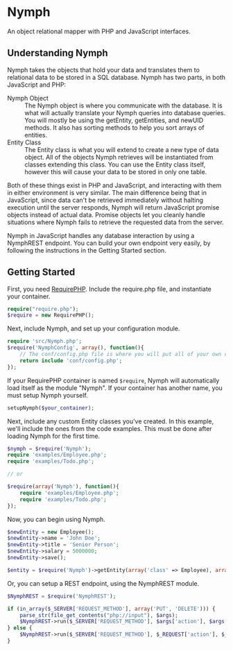 Nymph
=====

An object relational mapper with PHP and JavaScript interfaces.

Understanding Nymph
-------------------

Nymph takes the objects that hold your data and translates them to relational data to be stored in a SQL database. Nymph has two parts, in both JavaScript and PHP:

<dl>
	<dt>Nymph Object</dt>
	<dd>The Nymph object is where you communicate with the database. It is what will actually translate your Nymph queries into database queries. You will mostly be using the getEntity, getEntities, and newUID methods. It also has sorting methods to help you sort arrays of entities.</dd>
	<dt>Entity Class</dt>
	<dd>The Entity class is what you will extend to create a new type of data object. All of the objects Nymph retrieves will be instantiated from classes extending this class. You can use the Entity class itself, however this will cause your data to be stored in only one table.</dd>
</dl>

Both of these things exist in PHP and JavaScript, and interacting with them in either environment is very similar. The main difference being that in JavaScript, since data can't be retrieved immediately without halting execution until the server responds, Nymph will return JavaScript promise objects instead of actual data. Promise objects let you cleanly handle situations where Nymph fails to retrieve the requested data from the server.

Nymph in JavaScript handles any database interaction by using a NymphREST endpoint. You can build your own endpoint very easily, by following the instructions in the Getting Started section.

Getting Started
---------------

First, you need [RequirePHP](https://github.com/sciactive/requirephp). Include the require.php file, and instantiate your container.

```php
require("require.php");
$require = new RequirePHP();
```

Next, include Nymph, and set up your configuration module.

```php
require 'src/Nymph.php';
$require('NymphConfig', array(), function(){
	// The conf/config.php file is where you will put all of your own configuration.
	return include 'conf/config.php';
});
```

If your RequirePHP container is named `$require`, Nymph will automatically load itself as the module "Nymph". If your container has another name, you must setup Nymph yourself.

```php
setupNymph($your_container);
```

Next, include any custom Entity classes you've created. In this example, we'll include the ones from the code examples. This must be done after loading Nymph for the first time.

```php
$nymph = $require('Nymph');
require 'examples/Employee.php';
require 'examples/Todo.php';

// or

$require(array('Nymph'), function(){
	require 'examples/Employee.php';
	require 'examples/Todo.php';
});
```

Now, you can begin using Nymph.

```php
$newEntity = new Employee();
$newEntity->name = 'John Doe';
$newEntity->title = 'Senior Person';
$newEntity->salary = 5000000;
$newEntity->save();

$entity = $require('Nymph')->getEntity(array('class' => Employee), array('&', 'tag' => array('employee')));
```

Or, you can setup a REST endpoint, using the NymphREST module.

```php
$NymphREST = $require('NymphREST');

if (in_array($_SERVER['REQUEST_METHOD'], array('PUT', 'DELETE'))) {
	parse_str(file_get_contents("php://input"), $args);
	$NymphREST->run($_SERVER['REQUEST_METHOD'], $args['action'], $args['data']);
} else {
	$NymphREST->run($_SERVER['REQUEST_METHOD'], $_REQUEST['action'], $_REQUEST['data']);
}
```
